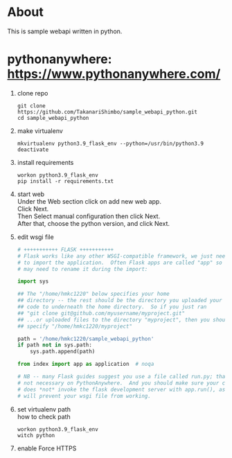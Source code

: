# About
This is sample webapi written in python.

# pythonanywhere: https://www.pythonanywhere.com/
1. clone repo
    ```commandline
    git clone https://github.com/TakanariShimbo/sample_webapi_python.git
    cd sample_webapi_python
    ```
   
2. make virtualenv
    ```commandline
    mkvirtualenv python3.9_flask_env --python=/usr/bin/python3.9
    deactivate
    ```
   
3. install requirements
    ```commandline
    workon python3.9_flask_env
    pip install -r requirements.txt
    ```
   
4. start web  
    Under the Web section click on add new web app.  
    Click Next.  
    Then Select manual configuration then click Next.  
    After that, choose the python version, and click Next.

5. edit wsgi file
    ```python
    # +++++++++++ FLASK +++++++++++
    # Flask works like any other WSGI-compatible framework, we just need
    # to import the application.  Often Flask apps are called "app" so we
    # may need to rename it during the import:
    
    import sys
    
    ## The "/home/hmkc1220" below specifies your home
    ## directory -- the rest should be the directory you uploaded your Flask
    ## code to underneath the home directory.  So if you just ran
    ## "git clone git@github.com/myusername/myproject.git"
    ## ...or uploaded files to the directory "myproject", then you should
    ## specify "/home/hmkc1220/myproject"
    
    path = '/home/hmkc1220/sample_webapi_python'
    if path not in sys.path:
        sys.path.append(path)
    
    from index import app as application  # noqa
    
    # NB -- many Flask guides suggest you use a file called run.py; that's
    # not necessary on PythonAnywhere.  And you should make sure your code
    # does *not* invoke the flask development server with app.run(), as it
    # will prevent your wsgi file from working.
    ```
   
6. set virtualenv path  
    how to check path
    ```commandline
    workon python3.9_flask_env
    witch python
    ```
   
7. enable Force HTTPS